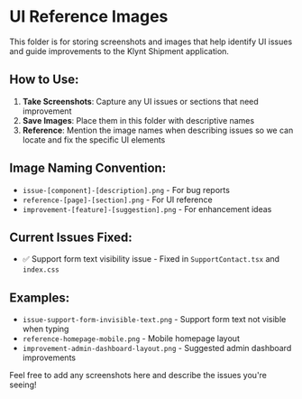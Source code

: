 # UI Reference Images

This folder is for storing screenshots and images that help identify UI issues and guide improvements to the Klynt Shipment application.

## How to Use:

1. **Take Screenshots**: Capture any UI issues or sections that need improvement
2. **Save Images**: Place them in this folder with descriptive names
3. **Reference**: Mention the image names when describing issues so we can locate and fix the specific UI elements

## Image Naming Convention:

- `issue-[component]-[description].png` - For bug reports
- `reference-[page]-[section].png` - For UI reference
- `improvement-[feature]-[suggestion].png` - For enhancement ideas

## Current Issues Fixed:

- ✅ Support form text visibility issue - Fixed in `SupportContact.tsx` and `index.css`

## Examples:

- `issue-support-form-invisible-text.png` - Support form text not visible when typing
- `reference-homepage-mobile.png` - Mobile homepage layout
- `improvement-admin-dashboard-layout.png` - Suggested admin dashboard improvements

Feel free to add any screenshots here and describe the issues you're seeing!